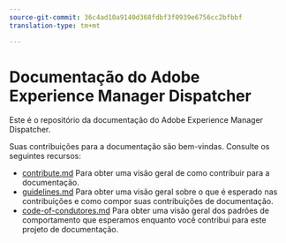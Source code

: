 ```yaml
---
source-git-commit: 36c4ad10a9140d368fdbf3f0939e6756cc2bfbbf
translation-type: tm+mt

---
```

# Documentação do Adobe Experience Manager Dispatcher

Este é o repositório da documentação do Adobe Experience Manager Dispatcher.

Suas contribuições para a documentação são bem-vindas. Consulte os seguintes recursos:

* [contribute.md](contributing.md) Para obter uma visão geral de como contribuir para a documentação.
* [guidelines.md](guidelines.md) Para obter uma visão geral sobre o que é esperado nas contribuições e como compor suas contribuições de documentação.
* [code-of-condutores.md](code-of-conduct.md) Para obter uma visão geral dos padrões de comportamento que esperamos enquanto você contribui para este projeto de documentação.

